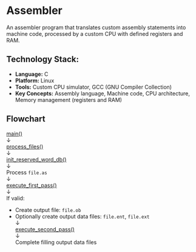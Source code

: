# Assembler
An assembler program that translates custom assembly statements into machine code, processed by a custom CPU with defined registers and RAM.

## Technology Stack:
* **Language:** C
* **Platform:** Linux
* **Tools:** Custom CPU simulator, GCC (GNU Compiler Collection)
* **Key Concepts:** Assembly language, Machine code, CPU architecture, Memory management (registers and RAM)

## Flowchart

[main()](https://github.com/alice-ruv/Assembler/blob/main/assembler/assembler.c#L6)  
   ↓  
[process_files()](https://github.com/alice-ruv/Assembler/blob/main/assembler/assemblerHandler.c#L88)  
   ↓  
[init_reserved_word_db()](https://github.com/alice-ruv/Assembler/blob/main/assembler/reservedWordDB.c#L32)  
   ↓  
Process `file.as`  
   ↓  
[execute_first_pass()](https://github.com/alice-ruv/Assembler/blob/main/assembler/firstPass.c#L27)  
   ↓  
If valid:  
   - Create output file: `file.ob`  
   - Optionally create output data files: `file.ent`, `file.ext`  
   ↓  
[execute_second_pass()](https://github.com/alice-ruv/Assembler/blob/main/assembler/secondPass.c#L21)  
   ↓  
Complete filling output data files



